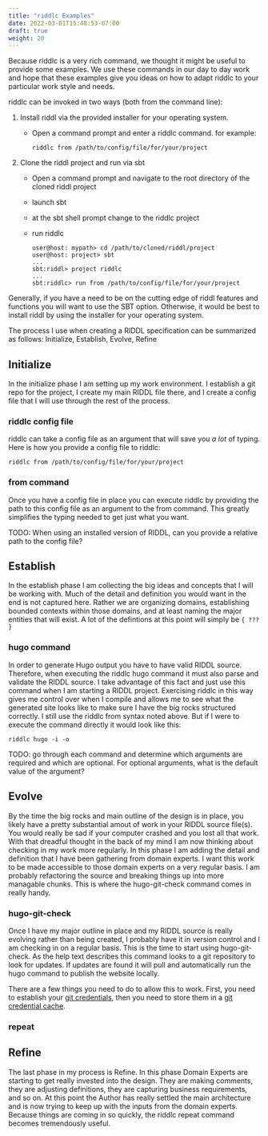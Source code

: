 ```yaml
---
title: "riddlc Examples"
date: 2022-03-01T15:48:53-07:00
draft: true
weight: 20
---
```


Because riddlc is a very rich command, we thought it might be useful to provide
some examples. We use these commands in our day to day work and hope that these
examples give you ideas on how to adapt riddlc to your particular work style
and needs.

riddlc can be invoked in two ways (both from the command line):
1. Install riddl via the provided installer for your operating system. 
    * Open a command prompt and enter a riddlc command. for example:

        ```riddlc from /path/to/config/file/for/your/project```
2. Clone the riddl project and run via sbt
    * Open a command prompt and navigate to the root directory of the cloned 
      riddl project
    * launch sbt
    * at the sbt shell prompt change to the riddlc project
    * run riddlc
    
        ```
        user@host: mypath> cd /path/to/cloned/riddl/project
        user@host: project> sbt
        ...
        sbt:riddl> project riddlc
        ...
        sbt:riddlc> run from /path/to/config/file/for/your/project
        ```

Generally, if you have a need to be on the cutting edge of riddl features and
functions you will want to use the SBT option. Otherwise, it would be best to
install riddl by using the installer for your operating system.

The process I use when creating a RIDDL specification can be summarized as
follows: Initialize, Establish, Evolve, Refine

## Initialize
In the initialize phase I am setting up my work environment. I establish a git
repo for the project, I create my main RIDDL file there, and I create a config
file that I will use through the rest of the process.

### riddlc config file
riddlc can take a config file as an argument that will save you _a lot_ of
typing. Here is how you provide a config file to riddlc:
```
riddlc from /path/to/config/file/for/your/project
```
 
### from command
Once you have a config file in place you can execute riddlc by providing the
path to this config file as an argument to the from command. This greatly simplifies the typing needed to get just what you want.

TODO: When using an installed version of RIDDL, can you provide a relative path to the config file?

## Establish
In the establish phase I am collecting the big ideas and concepts that I will be working with. Much of the detail and definition you would want in the end is not captured here. Rather we are organizing domains, establishing bounded contexts within those domains, and at least naming the major entities that will exist. A lot of the defintions at this point will simply be ```{ ??? }```

### hugo command
In order to generate Hugo output you have to have valid RIDDL source. Therefore, when executing the riddlc hugo command it must also parse and validate the RIDDL source. I take advantage of this fact and just use this command when I am starting a RIDDL project. Exercising riddlc in this way gives me control over when I compile and allows me to see what the generated site looks like to make sure I have the big rocks structured correctly. I still use the riddlc from syntax noted above. But if I were to execute the command directly it would look like this:
```
riddlc hugo -i -o
```
TODO: go through each command and determine which arguments are required and which are optional. For optional arguments, what is the default value of the argument?

## Evolve
By the time the big rocks and main outline of the design is in place, you likely have a pretty substantial amout of work in your RIDDL source file(s). You would really be sad if your computer crashed and you lost all that work. With that dreadful thought in the back of my mind I am now thinking about checking in my work more regularly. In this phase I am adding the detail and definition that I have been gathering from domain experts. I want this work to be made accessible to those domain experts on a very regular basis. I am probably refactoring the source and breaking things up into more managable chunks. This is where the hugo-git-check command comes in really handy.

### hugo-git-check
Once I have my major outline in place and my RIDDL source is really evolving rather than being created, I probably have it in version control and I am checking in on a regular basis. This is the time to start using hugo-git-check. As the help text describes this command looks to a git repository to look for updates. If updates are found it will pull and automatically run the hugo command to publish the website locally.

There are a few things you need to do to allow this to work. First, you need to establish your [git credentials](https://git-scm.com/docs/gitcredentials), then you need to store them in a [git credential cache](https://git-scm.com/docs/git-credential-cache).

### repeat

## Refine
The last phase in my process is Refine. In this phase Domain Experts are starting to get really invested into the design. They are making comments, they are adjusting definitions, they are capturing business requirements, and so on. At this point the Author has really settled the main architecture and is now trying to keep up with the inputs from the domain experts. Because things are coming in so quickly, the riddlc repeat command becomes tremendously useful.
